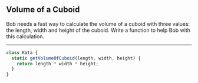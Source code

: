 ## Volume of a Cuboid

Bob needs a fast way to calculate the volume of a cuboid with three values: the length, width and height of the cuboid. Write a function to help Bob with this calculation.

---
```JavaScript
class Kata {
  static getVolumeOfCuboid(length, width, height) {
    return length * width * height;
  }
}
```
